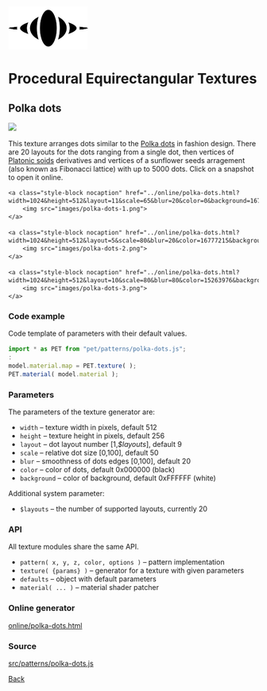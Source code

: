 <img class="logo" src="../assets/logo/logo-big.png">


# Procedural Equirectangular Textures


## Polka dots
<img src="images/polka-dots.jpg">

This texture arranges dots similar to the [Polka dots](https://en.wikipedia.org/wiki/Polka_dot)
in fashion design. There are 20 layouts for the dots ranging from a single dot,
then vertices of [Platonic soids](https://en.wikipedia.org/wiki/Platonic_solid)
derivatives and vertices of a sunflower seeds arragement (also known as Fibonacci
lattice) with up to 5000 dots. Click on a snapshot to open it online.

<p class="gallery">

	<a class="style-block nocaption" href="../online/polka-dots.html?width=1024&height=512&layout=11&scale=65&blur=20&color=0&background=16777215">
		<img src="images/polka-dots-1.png">
	</a>

	<a class="style-block nocaption" href="../online/polka-dots.html?width=1024&height=512&layout=5&scale=80&blur=20&color=16777215&background=54798">
		<img src="images/polka-dots-2.png">
	</a>

	<a class="style-block nocaption" href="../online/polka-dots.html?width=1024&height=512&layout=10&scale=80&blur=80&color=15263976&background=5187937">
		<img src="images/polka-dots-3.png">
	</a>

</p>


### Code example

Code template of parameters with their default values.

```js
import * as PET from "pet/patterns/polka-dots.js";
:
model.material.map = PET.texture( );
PET.material( model.material );
```


### Parameters

The parameters of the texture generator are:

* `width` &ndash; texture width in pixels, default 512
* `height` &ndash; texture height in pixels, default 256
* `layout` &ndash; dot layout number [1,*$layouts*], default 9
* `scale` &ndash; relative dot size [0,100], default 50
* `blur` &ndash; smoothness of dots edges [0,100], default 20
* `color` &ndash; color of dots, default 0x000000 (black)
* `background` &ndash; color of background, default 0xFFFFFF (white)

Additional system parameter:

* `$layouts` &ndash; the number of supported layouts, currently 20


### API

All texture modules share the same API.

* `pattern( x, y, z, color, options )` &ndash; pattern implementation
* `texture( {params} )` &ndash; generator for a texture with given parameters
* `defaults` &ndash; object with default parameters
* `material( ... )` &ndash; material shader patcher


### Online generator

[online/polka-dots.html](../online/polka-dots.html)


### Source

[src/patterns/polka-dots.js](https://github.com/boytchev/texture-generator/blob/main/src/patterns/polka-dots.js)


		
<div class="footnote">
	<a href="#" onclick="window.history.back(); return false;">Back</a>
</div>
